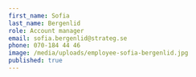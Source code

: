 ```yaml
---
first_name: Sofia
last_name: Bergenlid
role: Account manager
email: sofia.bergenlid@strateg.se
phone: 070-184 44 46
image: /media/uploads/employee-sofia-bergenlid.jpg
published: true
---
```

